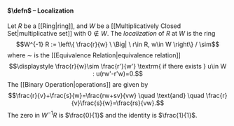 #### $\defn$ – Localization
Let $R$ be a [[Ring|ring]], and $W$ be a [[Multiplicatively Closed Set|multiplicative set]] with $0\notin W$. The *localization* of $R$ at $W$ is the ring $$W^{-1} R :=  \left\{ \frac{r}{w} \ \Big| \ r\in R, w\in W \right\} / \sim$$where $\sim$ is the [[Equivalence Relation|equivalence relation]] $$\displaystyle \frac{r}{w}\sim \frac{r'}{w'} \textrm{ if there exists } u\in W : u(rw'-r'w)=0.$$ The [[Binary Operation|operations]] are given by $$\frac{r}{v}+\frac{s}{w}=\frac{rw+sv}{vw} \quad \text{and} \quad  \frac{r}{v}\frac{s}{w}=\frac{rs}{vw}.$$The zero in $W^{-1}R$ is $\frac{0}{1}$ and the identity is $\frac{1}{1}$.
